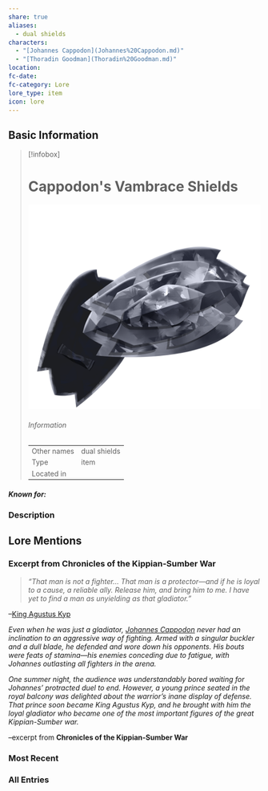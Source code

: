 ```yaml
---
share: true
aliases:
  - dual shields
characters:
  - "[Johannes Cappodon](Johannes%20Cappodon.md)"
  - "[Thoradin Goodman](Thoradin%20Goodman.md)"
location: 
fc-date: 
fc-category: Lore
lore_type: item
icon: lore
---
```

## Basic Information
> [!infobox]
> # Cappodon's Vambrace Shields
> ![cover hsmall](../zzz_attachments/Cappodon's%20Vambrace%20Shields.png)
> ###### Information
> |   |  |
> | ---- | ---- |
> | Other names | dual shields|
> | Type|item|
> | Located in | |
##### Known for:
### Description
## Lore Mentions
### Excerpt from **Chronicles of the Kippian-Sumber War**
>_“That man is not a fighter… That man is a protector—and if he is loyal to a cause, a reliable ally. Release him, and bring him to me. I have yet to find a man as unyielding as that gladiator.”_
>
–[King Agustus Kyp](Agustus%20Kyp.md)
>
_Even when he was just a gladiator, [Johannes Cappodon](Johannes%20Cappodon.md) never had an inclination to an aggressive way of fighting. Armed with a singular buckler and a dull blade, he defended and wore down his opponents. His bouts were feats of stamina—his enemies conceding due to fatigue, with Johannes outlasting all fighters in the arena._
>
_One summer night, the audience was understandably bored waiting for Johannes’ protracted duel to end. However, a young prince seated in the royal balcony was delighted about the warrior’s inane display of defense. That prince soon became King Agustus Kyp, and he brought with him the loyal gladiator who became one of the most important figures of the great Kippian-Sumber war._
>
–excerpt from **Chronicles of the Kippian-Sumber War**
### Most Recent

### All Entries

